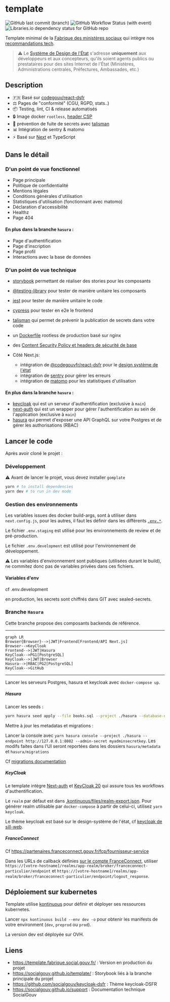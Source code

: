 # template

![GitHub last commit (branch)](https://img.shields.io/github/last-commit/socialgouv/template/hasura)
![GitHub Workflow Status (with event)](https://img.shields.io/github/actions/workflow/status/socialgouv/template/preproduction.yaml)
![Libraries.io dependency status for GitHub repo](https://img.shields.io/librariesio/github/socialgouv/template)

Template minimal de la [Fabrique des ministères sociaux](https://www.fabrique.social.gouv.fr/) qui intègre nos [recommandations tech](https://socialgouv.github.io/support/docs/standards/developpement).

> ⚠️ Le [Système de Design de l'État](https://www.systeme-de-design.gouv.fr/) s'adresse **uniquement** aux développeurs et aux concepteurs, qu'ils soient agents publics ou prestataires pour des sites Internet de l'État (Ministères, Administrations centrales, Préfectures, Ambassades, etc.)

## Description

- 🇫🇷 Basé sur [codegouv/react-dsfr](https://github.com/codegouvfr/react-dsfr)
- ⚖️ Pages de "conformité" (CGU, RGPD, stats..)
- 📦 Testing, lint, CI & release automatisés
- 🔒 Image docker `rootless`, [header CSP](https://developer.mozilla.org/en-US/docs/Web/HTTP/CSP)
- 🔑 prévention de fuite de secrets avec [talisman](https://github.com/thoughtworks/talisman/)
- 📊 Intégration de sentry & matomo
- ⚡️ Basé sur [Next](https://nextjs.org/) et TypeScript

## Dans le détail

### D'un point de vue fonctionnel

- Page principale
- Politique de confidentialité
- Mentions légales
- Conditions générales d'utilisation
- Statistiques d'utilisation (fonctionnant avec matomo)
- Déclaration d'accessibilité
- Healthz
- Page 404

#### En plus dans la branche `hasura` :

- Page d'authentification
- Page d'inscription
- Page profil
- Interactions avec la base de données

### D'un point de vue technique

- [storybook](https://storybook.js.org/) permettant de réaliser des stories pour les composants
- [@testing-library](https://testing-library.com/) pour tester de manière unitaire les composants
- [jest](https://jestjs.io/) pour tester de manière unitaire le code
- [cypress](https://www.cypress.io/) pour tester en e2e le frontend
- [talisman](https://github.com/thoughtworks/talisman/) qui permet de prévenir la publication de secrets dans votre code
- un [Dockerfile](./Dockerfile) rootless de production basé sur nginx
- des [Content Security Policy et headers de sécurité de base](https://developer.mozilla.org/fr/docs/Web/HTTP/CSP)

- Côté Next.js:
  - intégration de [@codegouvfr/react-dsfr](https://github.com/codegouvfr/react-dsfr/) pour le [design système de l'état](https://www.systeme-de-design.gouv.fr/)
  - intégration de [sentry](https://sentry.io/) pour gérer les erreurs
  - intégration de [matomo](https://matomo.org/) pour les statistiques d'utilisation

#### En plus dans la branche `hasura` :

- [keycloak](https://www.keycloak.org/) qui est un serveur d'authentification (exclusive à `main`)
- [next-auth](https://next-auth.js.org/) qui est un wrapper pour gérer l'authentification au sein de l'application (exclusive à `main`)
- [hasura](https://hasura.io) qui permet d'exposer une API GraphQL sur votre Postgres et de gérer les authorisations (RBAC)

## Lancer le code

Après avoir cloné le projet :

### Développement

:warning: Avant de lancer le projet, vous devez installer `gomplate`

```bash
yarn # to install dependencies
yarn dev # to run in dev mode
```

### Gestion des environnements

Les variables issues des docker build-args, sont à utiliser dans `next.config.js`, pour les autres, il faut les définir dans les différents [`.env.*`](https://nextjs.org/docs/basic-features/environment-variables#environment-variable-load-order).

Le fichier `.env.staging` est utilisé pour les environnements de review et de pré-production.

Le fichier `.env.development` est utilisé pour l'environnement de développement.

:warning: Les variables d'environnement sont publiques (utilisées durant le build), ne commitez donc pas de variables privées dans ces fichiers.

#### Variables d'env

cf .env.development

en production, les secrets sont chiffrés dans GIT avec sealed-secrets.

### Branche `Hasura`

Cette branche propose des composants backends de référence.

---

```mermaid
graph LR
Browser{Browser}-->|JWT|Frontend[Frontend/API Next.js]
Browser-->KeyCloak
Frontend-->|JWT|Hasura
KeyCloak-->PG1[PostgreSQL]
KeyCloak-->|JWT|Browser
Hasura-->|RBAC|PG2[PostgreSQL]
KeyCloak-->GitHub
```

---

Lancer les serveurs Postgres, hasura et keycloak avec `docker-compose up`.

##### Hasura

Lancer les seeds :

```sh
yarn hasura seed apply --file books.sql --project ./hasura --database-name default --endpoint http://127.0.0.1:8082 --admin-secret myadminsecretkey
```

Mettre à jour les metadatas et migrations :

Lancer la console avec `yarn hasura console --project ./hasura --endpoint http://127.0.0.1:8082 --admin-secret myadminsecretkey`. Les modifs faites dans l'UI seront reportées dans les dossiers `hasura/metadata` et `hasura/migrations`

Cf [migrations documentation](https://hasura.io/docs/latest/migrations-metadata-seeds/manage-migrations/)

##### KeyCloak

Le template intègre [Next-auth](https://next-auth.js.org/) et [KeyCloak 20](https://www.keycloak.org/) qui assure tous les workflows d'authentification.

Le `realm` par défaut est dans [.kontinuous/files/realm-export.json](.kontinuous/files/realm-export.json). Pour générer realm utilisable par `docker-compose` à partir de celui-ci, utilisez `yarn keycloak`.

Le thème keycloak est basé sur le design-système de l'état, cf [keycloak de sill-web](https://github.com/codegouvfr/sill-web/tree/main/src/keycloak-theme).

##### FranceConnect

Cf https://partenaires.franceconnect.gouv.fr/fcp/fournisseur-service

Dans les URLs de callback définies [sur le compte FranceConnect](), utiliser `https://[votre-hostname]/realms/app-realm/broker/franceconnect-particulier/endpoint` et `https://[votre-hostname]/realms/app-realm/broker/franceconnect-particulier/endpoint/logout_response`.

## Déploiement sur kubernetes

Template utilise [kontinuous](https://github.com/socialgouv/kontinuous) pour définir et déployer ses ressources kubernetes.

Lancer `npx kontinuous build --env dev -o` pour obtenir les manifests de votre environment (`dev`, `preprod` ou `prod`).

La version dev est déployée sur OVH.

## Liens

- <https://template.fabrique.social.gouv.fr/> : Version en production du projet
- <https://socialgouv.github.io/template/> : Storybook liés à la branche principale du projet
- <https://github.com/socialgouv/keycloak-dsfr> : Thème keycloak-DSFR
- <https://socialgouv.github.io/support> : Documentation technique SocialGouv
